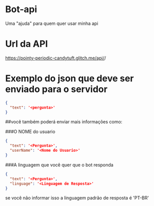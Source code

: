 # Bot-api
Uma "ajuda" para quem quer usar minha api

# Url da API
https://pointy-periodic-candytuft.glitch.me/api/<bot>/

# Exemplo do json que deve ser enviado para o servidor
```json
{ 
  "text": '<pergunta>'
}
```
##você também poderá enviar mais informações como:

###O NOME do usuario
```json
{ 
  "text": '<Pergunta>',
  "userName": '<Nome do Usuario>'
}
```
###A linguagem que você quer que o bot responda
```json
{ 
  "text": '<Pergunta>',
  "linguage": '<Linguagem de Resposta>'
}
```
se você não informar isso a linguagem padrão de resposta é 'PT-BR'
